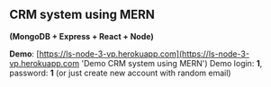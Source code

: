 ## CRM system using MERN

**(MongoDB + Express + React + Node)**

**Demo**: [https://ls-node-3-vp.herokuapp.com](https://ls-node-3-vp.herokuapp.com 'Demo CRM system using MERN')
Demo login: **1**, password: **1** (or just create new account with random email)
